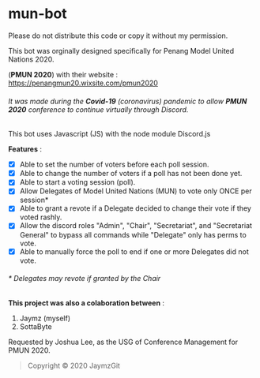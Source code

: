 # mun-bot
Please do not distribute this code or copy it without my permission.

This bot was orginally designed specifically for Penang Model United Nations 2020.

(**PMUN 2020**) with their website : https://penangmun20.wixsite.com/pmun2020
###### It was made during the **Covid-19** (coronavirus) pandemic to allow **PMUN 2020** conference to continue virtually through Discord.
This bot uses Javascript (JS) with the node module Discord.js

**Features** :
- [x] Able to set the number of voters before each poll session. 
- [x] Able to change the number of voters if a poll has not been done yet.
- [x] Able to start a voting session (poll).
- [x] Allow Delegates of Model United Nations (MUN) to vote only ONCE per session*
- [x] Able to grant a revote if a Delegate decided to change their vote if they voted rashly.
- [x] Allow the discord roles "Admin", "Chair", "Secretariat", and "Secretariat General" to bypass all commands while "Delegate" only has perms to vote.
- [x] Able to manually force the poll to end if one or more Delegates did not vote.
###### \* Delegates may revote if granted by the Chair

**This project was also a colaboration between** :
1. Jaymz (myself)
2. SottaByte

Requested by Joshua Lee, as the USG of Conference Management for PMUN 2020.
> Copyright © 2020 JaymzGit

